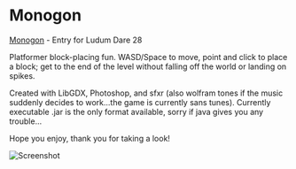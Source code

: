 # Monogon
[Monogon](http://ludumdare.com/compo/ludum-dare-28/?action=preview&uid=26987) - Entry for Ludum Dare 28

Platformer block-placing fun. WASD/Space to move, point and click to place a block; get to the end of the level without falling off the world or landing on spikes. 

Created with LibGDX, Photoshop, and sfxr (also wolfram tones if the music suddenly decides to work...the game is currently sans tunes). Currently executable .jar is the only format available, sorry if java gives you any trouble... 

Hope you enjoy, thank you for taking a look!

![Screenshot](http://ludumdare.com/compo/wp-content/compo2/308734/26987-shot0.png)
